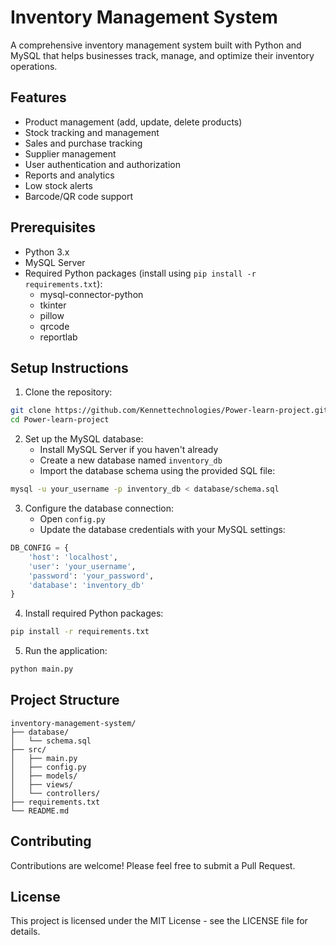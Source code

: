 # Inventory Management System

A comprehensive inventory management system built with Python and MySQL that helps businesses track, manage, and optimize their inventory operations.

## Features

- Product management (add, update, delete products)
- Stock tracking and management
- Sales and purchase tracking
- Supplier management
- User authentication and authorization
- Reports and analytics
- Low stock alerts
- Barcode/QR code support

## Prerequisites

- Python 3.x
- MySQL Server
- Required Python packages (install using `pip install -r requirements.txt`):
  - mysql-connector-python
  - tkinter
  - pillow
  - qrcode
  - reportlab

## Setup Instructions

1. Clone the repository:
```bash
git clone https://github.com/Kennettechnologies/Power-learn-project.git
cd Power-learn-project
```

2. Set up the MySQL database:
   - Install MySQL Server if you haven't already
   - Create a new database named `inventory_db`
   - Import the database schema using the provided SQL file:
```bash
mysql -u your_username -p inventory_db < database/schema.sql
```

3. Configure the database connection:
   - Open `config.py`
   - Update the database credentials with your MySQL settings:
```python
DB_CONFIG = {
    'host': 'localhost',
    'user': 'your_username',
    'password': 'your_password',
    'database': 'inventory_db'
}
```

4. Install required Python packages:
```bash
pip install -r requirements.txt
```

5. Run the application:
```bash
python main.py
```

## Project Structure

```
inventory-management-system/
├── database/
│   └── schema.sql
├── src/
│   ├── main.py
│   ├── config.py
│   ├── models/
│   ├── views/
│   └── controllers/
├── requirements.txt
└── README.md
```

## Contributing

Contributions are welcome! Please feel free to submit a Pull Request.

## License

This project is licensed under the MIT License - see the LICENSE file for details. 